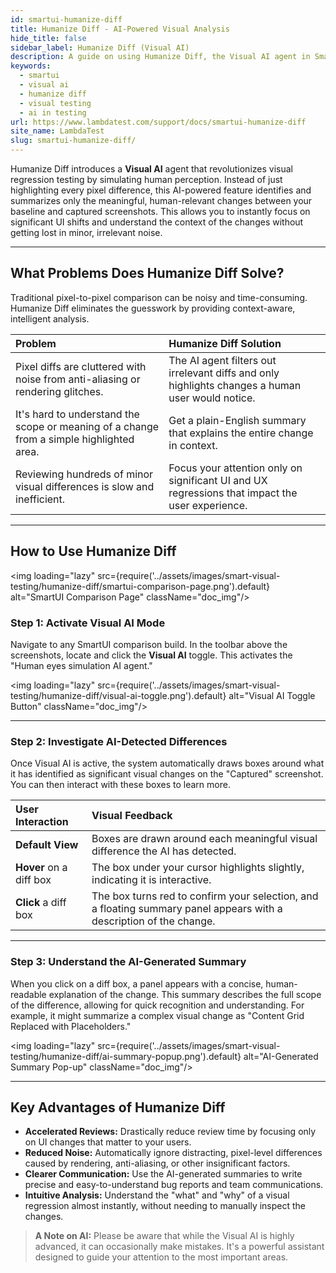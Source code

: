 ```yaml
---
id: smartui-humanize-diff
title: Humanize Diff - AI-Powered Visual Analysis
hide_title: false
sidebar_label: Humanize Diff (Visual AI)
description: A guide on using Humanize Diff, the Visual AI agent in SmartUI that identifies and summarizes meaningful, human-relevant visual changes to accelerate reviews.
keywords:
  - smartui
  - visual ai
  - humanize diff
  - visual testing
  - ai in testing
url: https://www.lambdatest.com/support/docs/smartui-humanize-diff
site_name: LambdaTest
slug: smartui-humanize-diff/
---
```


<script type="application/ld+json"
      dangerouslySetInnerHTML={{ __html: JSON.stringify({
       "@context": "https://schema.org",
        "@type": "BreadcrumbList",
        "itemListElement": [{
          "@type": "ListItem",
          "position": 1,
          "name": "Home",
          "item": "https://www.lambdatest.com"
        },{
          "@type": "ListItem",
          "position": 2,
          "name": "Support",
          "item": "https://www.lambdatest.com/support/docs/"
        },{
          "@type": "ListItem",
          "position": 3,
          "name": "Humanize Diff: AI-Powered Visual Analysis",
          "item": "https://www.lambdatest.com/support/docs/smartui-humanize-diff"
        }]
      })
    }}
></script>

Humanize Diff introduces a **Visual AI** agent that revolutionizes visual regression testing by simulating human perception. Instead of just highlighting every pixel difference, this AI-powered feature identifies and summarizes only the meaningful, human-relevant changes between your baseline and captured screenshots. This allows you to instantly focus on significant UI shifts and understand the context of the changes without getting lost in minor, irrelevant noise.

---

## What Problems Does Humanize Diff Solve?

Traditional pixel-to-pixel comparison can be noisy and time-consuming. Humanize Diff eliminates the guesswork by providing context-aware, intelligent analysis.

| Problem | Humanize Diff Solution |
| :--- | :--- |
| Pixel diffs are cluttered with noise from anti-aliasing or rendering glitches. | The AI agent filters out irrelevant diffs and only highlights changes a human user would notice. |
| It's hard to understand the scope or meaning of a change from a simple highlighted area. | Get a plain-English summary that explains the entire change in context. |
| Reviewing hundreds of minor visual differences is slow and inefficient. | Focus your attention only on significant UI and UX regressions that impact the user experience. |

---

## How to Use Humanize Diff

<img loading="lazy" src={require('../assets/images/smart-visual-testing/humanize-diff/smartui-comparison-page.png').default} alt="SmartUI Comparison Page" className="doc_img"/>

### Step 1: Activate Visual AI Mode

Navigate to any SmartUI comparison build. In the toolbar above the screenshots, locate and click the **Visual AI** toggle. This activates the "Human eyes simulation AI agent."

<img loading="lazy" src={require('../assets/images/smart-visual-testing/humanize-diff/visual-ai-toggle.png').default} alt="Visual AI Toggle Button" className="doc_img"/>

---

### Step 2: Investigate AI-Detected Differences

Once Visual AI is active, the system automatically draws boxes around what it has identified as significant visual changes on the "Captured" screenshot. You can then interact with these boxes to learn more.

| User Interaction | Visual Feedback |
| :--- | :--- |
| **Default View** | Boxes are drawn around each meaningful visual difference the AI has detected. |
| **Hover** on a diff box | The box under your cursor highlights slightly, indicating it is interactive. |
| **Click** a diff box | The box turns red to confirm your selection, and a floating summary panel appears with a description of the change. |

---

### Step 3: Understand the AI-Generated Summary

When you click on a diff box, a panel appears with a concise, human-readable explanation of the change. This summary describes the full scope of the difference, allowing for quick recognition and understanding. For example, it might summarize a complex visual change as "Content Grid Replaced with Placeholders."

<img loading="lazy" src={require('../assets/images/smart-visual-testing/humanize-diff/ai-summary-popup.png').default} alt="AI-Generated Summary Pop-up" className="doc_img"/>

---

## Key Advantages of Humanize Diff

* **Accelerated Reviews:** Drastically reduce review time by focusing only on UI changes that matter to your users.
* **Reduced Noise:** Automatically ignore distracting, pixel-level differences caused by rendering, anti-aliasing, or other insignificant factors.
* **Clearer Communication:** Use the AI-generated summaries to write precise and easy-to-understand bug reports and team communications.
* **Intuitive Analysis:** Understand the "what" and "why" of a visual regression almost instantly, without needing to manually inspect the changes.

> **A Note on AI:** Please be aware that while the Visual AI is highly advanced, it can occasionally make mistakes. It's a powerful assistant designed to guide your attention to the most important areas.